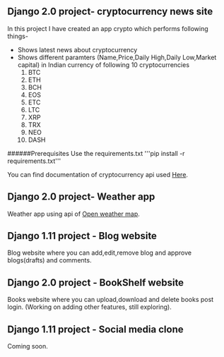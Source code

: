 ## Django 2.0 project- cryptocurrency news site
In this project I have created an app crypto which performs following things-
- Shows latest news about cryptocurrency
- Shows different paramters (Name,Price,Daily High,Daily Low,Market capital) in Indian currency of following 10 cryptocurrencies
	1. BTC
	2. ETH
	3. BCH
	4. EOS
	5. ETC
	6. LTC
	7. XRP
	8. TRX
	9. NEO
	10. DASH

######Prerequisites
Use the requirements.txt 
'''pip install -r requirements.txt'''

You can find documentation of cryptocurrency api used [Here](https://min-api.cryptocompare.com/).

## Django 2.0 project- Weather app
Weather app using api of [Open weather map](http://api.openweathermap.org/).

## Django 1.11 project - Blog website
Blog website where you can add,edit,remove blog and approve blogs(drafts) and comments.

## Django 2.0 project - BookShelf website
Books website where you can upload,download and delete books post login. (Working on adding other features, still exploring).

## Django 1.11 project - Social media clone
Coming soon.

